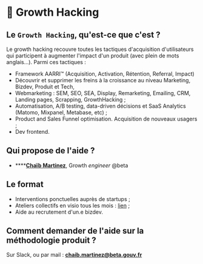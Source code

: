 # 🚀 Growth Hacking 

## Le `Growth Hacking`, qu'est-ce que c'est ?

Le growth hacking recouvre toutes les tactiques d'acquisition d'utilisateurs qui participent à augmenter l'impact d'un produit \(avec plein de mots anglais...\). Parmi ces tactiques : 

* Framework AARRI™ \(Acquisition, Activation, Rétention, Referral, Impact\)
* Découvrir et supprimer les freins à la croissance au niveau Marketing, Bizdev, Produit et Tech, 
* Webmarketing : SEM, SEO, SEA, Display, Remarketing, Emailing, CRM, Landing pages, Scrapping, GrowthHacking ;
* Automatisation, A/B testing, data-driven décisions et SaaS Analytics \(Matomo, Mixpanel, Metabase, etc\) ;
* Product and Sales Funnel optimisation. Acquisition de nouveaux usagers ;
* Dev frontend.

## Qui propose de l'aide ?

* \*\*\*\*[**Chaïb Martinez**](https://www.linkedin.com/in/chaibmartinez/?originalSubdomain=fr), Growth _engineer_ @beta

## Le format 

* Interventions ponctuelles auprès de startups ;
* Ateliers collectifs en visio tous les mois : [lien](https://github.com/betagouv/beta.gouv.fr/wiki/%F0%9F%9A%80-Growth-Hacking) ; 
* Aide au recrutement d'un.e bizdev.  

## Comment demander de l'aide sur la méthodologie produit ?

Sur Slack, ou par mail : **chaib.martinez@beta.gouv.fr**  



